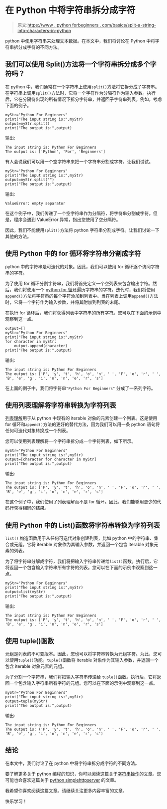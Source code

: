 # 在 Python 中将字符串拆分成字符

> 原文:[https://www . python forbeginners . com/basics/split-a-string-into-characters-in-python](https://www.pythonforbeginners.com/basics/split-a-string-into-characters-in-python)

python 中使用字符串来处理文本数据。在本文中，我们将讨论在 Python 中将字符串拆分成字符的不同方法。

## 我们可以使用 Split()方法将一个字符串拆分成多个字符吗？

在 python 中，我们通常在一个字符串上使用`split()`方法将它拆分成子字符串。在字符串上调用`split()`方法时，它将一个字符作为分隔符作为输入参数。执行后，它在分隔符出现的所有情况下拆分字符串，并返回子字符串列表。例如，考虑下面的例子。

```
myStr="Python For Beginners"
print("The input string is:",myStr)
output=myStr.split()
print("The output is:",output)
```

输出:

```
The input string is: Python For Beginners
The output is: ['Python', 'For', 'Beginners']
```

有人会说我们可以用一个空字符串来把一个字符串分割成字符。让我们试试。

```
myStr="Python For Beginners"
print("The input string is:",myStr)
output=myStr.split("")
print("The output is:",output)
```

输出:

```
ValueError: empty separator
```

在这个例子中，我们传递了一个空字符串作为分隔符，将字符串分割成字符。但是，程序会遇到 ValueError 异常，指出您使用了空分隔符。

因此，我们不能使用`split()`方法将 python 字符串分割成字符。让我们讨论一下其他的方法。

## 使用 Python 中的 for 循环将字符串分割成字符

python 中的字符串是可迭代的对象。因此，我们可以使用 for 循环逐个访问字符串的字符。

为了使用 for 循环分割字符串，我们将首先定义一个空列表来包含输出字符。然后，我们将使用一个 [python for 循环](https://www.pythonforbeginners.com/loops/for-while-and-nested-loops-in-python)遍历字符串的字符。迭代时，我们将使用`append()`方法将字符串的每个字符添加到列表中。当在列表上调用`append()`方法时，它将一个字符作为输入参数，并将其附加到列表的末尾。

在执行 for 循环后，我们将获得列表中字符串的所有字符。您可以在下面的示例中观察到这一点。

```
output=[]
myStr="Python For Beginners"
print("The input string is:",myStr)
for character in myStr:
    output.append(character)
print("The output is:",output) 
```

输出:

```
The input string is: Python For Beginners
The output is: ['P', 'y', 't', 'h', 'o', 'n', ' ', 'F', 'o', 'r', ' ', 'B', 'e', 'g', 'i', 'n', 'n', 'e', 'r', 's']
```

在上面的例子中，我们将字符串`"Python For Beginners"` 分成了一系列字符。

## 使用列表理解将字符串转换为字符列表

[列表理解](https://www.pythonforbeginners.com/basics/list-comprehensions-in-python)用于从 python 中现有的 iterable 对象的元素创建一个列表。这是使用 for 循环和`append()`方法的更好的替代方法，因为我们可以用一条 python 语句将任何可迭代对象转换成一个列表。

您可以使用列表理解将一个字符串拆分成一个字符列表，如下所示。

```
myStr="Python For Beginners"
print("The input string is:",myStr)
output=[character for character in myStr]
print("The output is:",output)
```

输出:

```
The input string is: Python For Beginners
The output is: ['P', 'y', 't', 'h', 'o', 'n', ' ', 'F', 'o', 'r', ' ', 'B', 'e', 'g', 'i', 'n', 'n', 'e', 'r', 's']
```

在这个例子中，我们使用了列表理解而不是 for 循环。因此，我们能够用更少的代码行获得相同的结果。

## 使用 Python 中的 List()函数将字符串转换为字符列表

`list()` 构造函数用于从任何可迭代对象创建列表，比如 python 中的字符串、集合或元组。它将 iterable 对象作为其输入参数，并返回一个包含 iterable 对象元素的列表。

为了将字符串分解成字符，我们将把输入字符串传递给`list()`函数。执行后，它将返回一个包含输入字符串所有字符的列表。您可以在下面的示例中观察到这一点。

```
myStr="Python For Beginners"
print("The input string is:",myStr)
output=list(myStr)
print("The output is:",output)
```

输出:

```
The input string is: Python For Beginners
The output is: ['P', 'y', 't', 'h', 'o', 'n', ' ', 'F', 'o', 'r', ' ', 'B', 'e', 'g', 'i', 'n', 'n', 'e', 'r', 's']
```

## 使用 tuple()函数

元组是列表的不可变版本。因此，您也可以将字符串转换为元组字符。为此，您可以使用`tuple()`功能。`tuple()`函数将 iterable 对象作为其输入参数，并返回一个包含 iterable 对象元素的元组。

为了分割一个字符串，我们将把输入字符串传递给 `tuple()`函数。执行后，它将返回一个包含输入字符串所有字符的元组。您可以在下面的示例中观察到这一点。

```
myStr="Python For Beginners"
print("The input string is:",myStr)
output=tuple(myStr)
print("The output is:",output)
```

输出:

```
The input string is: Python For Beginners
The output is: ('P', 'y', 't', 'h', 'o', 'n', ' ', 'F', 'o', 'r', ' ', 'B', 'e', 'g', 'i', 'n', 'n', 'e', 'r', 's')
```

## 结论

在本文中，我们讨论了在 python 中将字符串拆分成字符的不同方法。

要了解更多关于 python 编程的知识，你可以阅读这篇关于[字符串操作](https://www.pythonforbeginners.com/basics/string-manipulation-in-python)的文章。您可能也会喜欢这篇关于 [python simplehttpserver](https://www.pythonforbeginners.com/modules-in-python/how-to-use-simplehttpserver) 的文章。

我希望你喜欢阅读这篇文章。请继续关注更多内容丰富的文章。

快乐学习！
